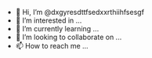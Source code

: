 - 👋 Hi, I’m @dxgyresdttfsedxxrthiihfsesgf
- 👀 I’m interested in ...
- 🌱 I’m currently learning ...
- 💞️ I’m looking to collaborate on ...
- 📫 How to reach me ...

<!---
dxgyresdttfsedxxrthiihfsesgf/dxgyresdttfsedxxrthiihfsesgf is a ✨ special ✨ repository because its `README.md` (this file) appears on your GitHub profile.
You can click the Preview link to take a look at your changes.
--->
